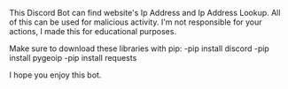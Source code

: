 This Discord Bot can find website's Ip Address and Ip Address Lookup.
All of this can be used for malicious activity.
I'm not responsible for your actions, I made this for educational purposes. 

Make sure to download these libraries with pip:
-pip install discord
-pip install pygeoip
-pip install requests

I hope you enjoy this bot. 
